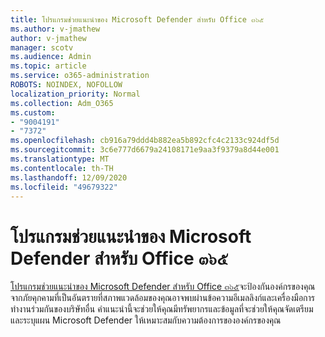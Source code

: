 ```yaml
---
title: โปรแกรมช่วยแนะนำของ Microsoft Defender สำหรับ Office ๓๖๕
ms.author: v-jmathew
author: v-jmathew
manager: scotv
ms.audience: Admin
ms.topic: article
ms.service: o365-administration
ROBOTS: NOINDEX, NOFOLLOW
localization_priority: Normal
ms.collection: Adm_O365
ms.custom:
- "9004191"
- "7372"
ms.openlocfilehash: cb916a79ddd4b882ea5b892cfc4c2133c924df5d
ms.sourcegitcommit: 3c6e777d6679a24108171e9aa3f9379a8d44e001
ms.translationtype: MT
ms.contentlocale: th-TH
ms.lasthandoff: 12/09/2020
ms.locfileid: "49679322"
---
```

# <a name="microsoft-defender-for-office-365-advisor"></a>โปรแกรมช่วยแนะนำของ Microsoft Defender สำหรับ Office ๓๖๕

[โปรแกรมช่วยแนะนำของ Microsoft Defender สำหรับ Office ๓๖๕](https://go.microsoft.com/fwlink/?linkid=2146614)จะป้องกันองค์กรของคุณจากภัยคุกคามที่เป็นอันตรายที่สภาพแวดล้อมของคุณอาจพบผ่านข้อความอีเมลลิงก์และเครื่องมือการทำงานร่วมกันของบริษัทอื่น คำแนะนำนี้จะช่วยให้คุณมีทรัพยากรและข้อมูลที่จะช่วยให้คุณจัดเตรียมและระบุแผน Microsoft Defender ให้เหมาะสมกับความต้องการขององค์กรของคุณ
